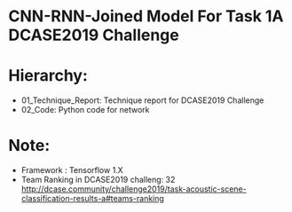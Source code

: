# CNN-RNN-Joined Model For Task 1A DCASE2019 Challenge

# Hierarchy:
- 01_Technique_Report: Technique report for DCASE2019 Challenge
- 02_Code: Python code for network

# Note:
- Framework : Tensorflow 1.X
- Team Ranking in DCASE2019 challeng: 32
    http://dcase.community/challenge2019/task-acoustic-scene-classification-results-a#teams-ranking
